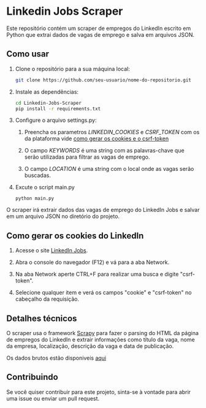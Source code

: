 # Linkedin Jobs Scraper

Este repositório contém um scraper de empregos do LinkedIn escrito em Python que extrai dados de vagas de emprego e salva em arquivos JSON.

## Como usar
1. Clone o repositório para a sua máquina local:
    ```bash
    git clone https://github.com/seu-usuario/nome-do-repositorio.git
    ```
2. Instale as dependências:
    ```bash
    cd Linkedin-Jobs-Scraper
    pip install -r requirements.txt
    ```
3. Configure o arquivo settings.py:  

    1. Preencha os parametros _LINKEDIN_COOKIES_ e _CSRF_TOKEN_ com os da plataforma vide [como gerar os cookies e o csrf-token](#cookies)

    2. O campo _KEYWORDS_ é uma string com as palavras-chave que serão utilizadas para filtrar as vagas de emprego.  

    3. O campo _LOCATION_ é uma string com o local onde as vagas serão buscadas.

4. Excute o script main.py
    ```python3
    python main.py
    ```

O scraper irá extrair dados das vagas de emprego do LinkedIn Jobs e salvar em um arquivo JSON no diretório do projeto.


## <a id="cookies"></a>Como gerar os cookies do LinkedIn
1. Acesse o site [LinkedIn Jobs](https://www.linkedin.com/jobs/).

2. Abra o console do navegador (F12) e vá para a aba Network.

3. Na aba Network aperte CTRL+F para realizar uma busca e digite "csrf-token".

4. Selecione qualquer item e verá os campos "cookie" e "csrf-token" no cabeçalho da requisição.

## Detalhes técnicos
O scraper usa o framework [Scrapy](https://scrapy.org/) para fazer o parsing do HTML da página de empregos do LinkedIn e extrair informações como título da vaga, nome da empresa, localização, descrição da vaga e data de publicação.

Os dados brutos estão disponiveis [aqui](data/)

## Contribuindo
Se você quiser contribuir para este projeto, sinta-se à vontade para abrir uma issue ou enviar um pull request.
